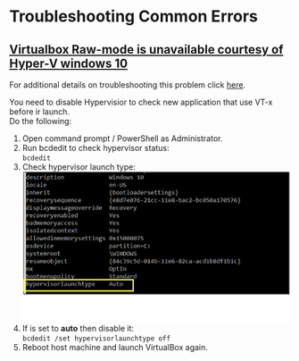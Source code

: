 # Troubleshooting Common Errors

## [Virtualbox Raw-mode is unavailable courtesy of Hyper-V windows 10](#vb-hyper-v)

For additional details on troubleshooting this problem click [here](https://stackoverflow.com/questions/50053255/virtualbox-raw-mode-is-unavailable-courtesy-of-hyper-v-windows-10 "Virtualbox Raw-mode is unavailable courtesy of Hyper-V windows 10").  

You need to disable Hypervisior to check new application that use VT-x before ir launch.  
Do the following:

1. Open command prompt / PowerShell as Administrator.  
2. Run bcdedit to check hypervisor status:  
    ``bcdedit``
3. Check hypervisor launch type:  
    ![hypervisor](../docs/images/hypervisorlaunchtype.png "Hypervisorlaunchtype")  
4. If is set to **auto** then disable it:  
    ``bcdedit /set hypervisorlaunchtype off``  
5. Reboot host machine and launch VirtualBox again.

